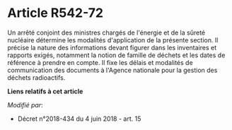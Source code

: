 # Article R542-72

Un arrêté conjoint              des ministres chargés de l'énergie et de la sûreté nucléaire détermine les modalités
d'application de la présente section. Il précise la nature des informations devant figurer dans les inventaires et rapports
exigés, notamment la notion de famille de déchets et les dates de référence à prendre en compte. Il fixe les délais et
modalités de communication des documents à l'Agence nationale pour la gestion des déchets radioactifs.

**Liens relatifs à cet article**

_Modifié par_:

  - Décret n°2018-434 du 4 juin 2018 - art. 15
